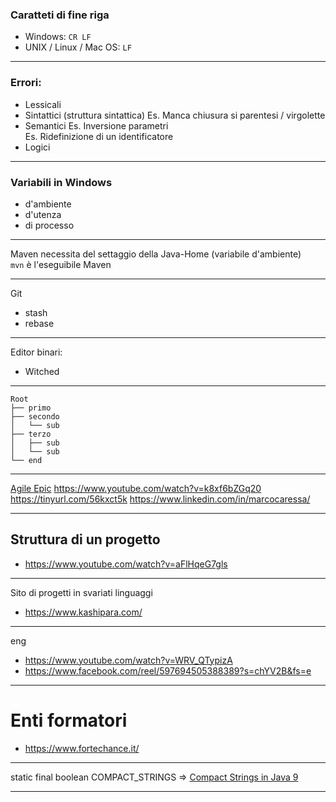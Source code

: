 
### Caratteti di fine riga
- Windows: `CR LF`
- UNIX / Linux / Mac OS: `LF`

---
### Errori:
- Lessicali
- Sintattici (struttura sintattica)
Es. Manca chiusura si parentesi / virgolette
- Semantici 
Es. Inversione parametri  
Es. Ridefinizione di un identificatore  
- Logici

---
### Variabili in Windows
- d'ambiente 
- d'utenza
- di processo 

---
Maven necessita del settaggio della Java-Home (variabile d'ambiente)  
`mvn` è l'eseguibile Maven

---
Git
- stash 
- rebase

---
Editor binari:
- Witched

---
```dos
Root
├── primo
├── secondo
│   └── sub
├── terzo
│   ├── sub
│   └── sub
└── end
```

---
[Agile Epic](https://it.education-wiki.com/4109185-agile-epic)
https://www.youtube.com/watch?v=k8xf6bZGq20
https://tinyurl.com/56kxct5k
https://www.linkedin.com/in/marcocaressa/

---
## Struttura di un progetto
- https://www.youtube.com/watch?v=aFlHqeG7gls

---
Sito di progetti in svariati linguaggi
- https://www.kashipara.com/

---
eng
- https://www.youtube.com/watch?v=WRV_QTypizA
- https://www.facebook.com/reel/597694505388389?s=chYV2B&fs=e

---
# Enti formatori
- https://www.fortechance.it/

---
static final boolean COMPACT_STRINGS => [Compact Strings in Java 9](https://www.baeldung.com/java-9-compact-string)

---
